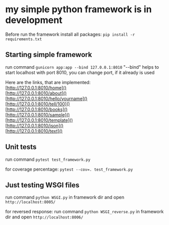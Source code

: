 # my simple python framework is in development

Before run the framework install all packages:
```pip install -r requirements.txt```

## Starting simple framework
run command 
```gunicorn app:app --bind 127.0.0.1:8010``` 
"--bind" helps to start localhost with port 8010, 
you can change port, if it already is used

Here are the links, that are implemented:<br/>
[http://127.0.0.1:8010/home]()<br/>
[http://127.0.0.1:8010/about]()<br/>
[http://127.0.0.1:8010/hello/yourname]()<br/>
[http://127.0.0.1:8010/tell/100]()<br/>
[http://127.0.0.1:8010/books]()<br/>
[http://127.0.0.1:8010/sample]()<br/>
[http://127.0.0.1:8010/template]()<br/>
[http://127.0.0.1:8010/json]()<br/>
[http://127.0.0.1:8010/text]()<br/>

## Unit tests
run command
```pytest test_framework.py``` 

for coverage percentage:
```pytest --cov=. test_framework.py``` 


## Just testing WSGI files
run command 
```python WSGI.py``` 
in framework dir and open 
```http://localhost:8005/```

for reversed response:
run command 
```python WSGI_reverse.py``` 
in framework dir and open 
```http://localhost:8006/```